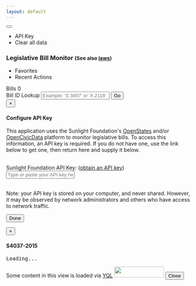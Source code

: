 ```yaml
---
layout: default
---
```


<div class="btn-group pull-right">
  <button type="button" class="btn btn-default dropdown-toggle glyphicon glyphicon-cog" data-toggle="dropdown"> <span class="caret"></span></button>
  <ul class="dropdown-menu" role="menu">
    <li><a id="changeAPIKey-button">API Key</a></li>
    <li><a id="clearAll-button">Clear all data</a></li>
  </ul>
</div>

<div class="page-header">
  <h3>Legislative Bill Monitor <small>(See also <a href="{{site.baseUrl}}/laws">laws</a>)</small></h3>
  <ul class="nav nav-pills">
    <li role="presentation"><a>Favorites</a></li>
    <li role="presentation" class="active"><a>Recent Actions</a></li>
  </ul>
</div>

<div class="panel panel-default">
  <div class="panel-heading">Bills <span class="label label-primary pull-right" id="bills-count">0</span></div>
  <div class="panel-body">
    <div class="form-group" id="bill-lookup-formgroup">
      <label class="control-label" for="bill-lookup-input">Bill ID Lookup</label>
      <input type="text" class="form-control" id="bill-lookup-input" placeholder="Example: 'S 3407' or 'A 2118'">
      <button type="submit" id="bill-lookup-button" class="btn btn-default">Go</button>
    </div>
    <div class="list-group" id="bills-list">
    </div>
  </div>
</div>

<div class="modal fade" id="apikey-modal">
  <div class="modal-dialog">
    <div class="modal-content">
      <form id="apikey-form">
        <div class="modal-header">
          <button type="button" class="close" data-dismiss="modal" aria-label="Close"><span aria-hidden="true">&times;</span></button>
          <h4 class="modal-title">Configure API Key</h4>
        </div>
        <div class="modal-body">
          <p>This application uses the Sunlight Foundation's <a href="http://openstates.org/" target="_new">OpenStates</a> and/or <a href="http://opencivicdata.org/" target="_new">OpenCivicData</a> platform to monitor legislative bills. To access this information, an API key is required. If you do not have one, use the link below to get one, then return here and supply it below.</p>
          <center></center>
          <br />
          <div class="form-group" id="apikey-formgroup">
            <label class="control-label" for="apikey-input">Sunlight Foundation API Key:</label> (<a href="https://sunlightfoundation.com/api/accounts/register/" target="_new">obtain an API key</a>)
            <input type="text" class="form-control" id="apikey-input" placeholder="Type or paste your API key here">
            <span id="apikey-errortext"></span>
          </div>
          <br />
          <p class="text-muted">Note: your API key is stored on your computer, and never shared. However, it may be observed by network administrators and others who have access to network traffic.</p>
        </div>
        <div class="modal-footer">
          <button type="submit" class="btn btn-primary">Done</button>
        </div>
      </form>
    </div>
  </div>
</div>

<div class="modal fade" id="bill-preview">
  <div class="modal-dialog modal-lg">
    <div class="modal-content">
      <div class="modal-header">
        <button type="button" class="close" data-dismiss="modal" aria-label="Close"><span aria-hidden="true">&times;</span></button>
        <h4 class="modal-title" id="bill-id">S4037-2015</h4>
      </div>
      <div class="modal-body" id="bill-content">
        <pre id="bill-text">Loading...</pre>
      </div>
      <div class="modal-footer">
        <span class="pull-left">Some content in this view is loaded via <a href="https://developer.yahoo.com/yql">YQL</a> <a href="https://www.yahoo.com/?ilc=401" target="_blank"> <img src="https://poweredby.yahoo.com/purple.png" width="134" height="29"/></a></span>
        <button type="button" class="btn btn-default" data-dismiss="modal">Close</button>
      </div>
    </div>
  </div>
</div>

<script type="text/javascript" src="http://d3js.org/d3.v3.min.js" charset="utf-8"></script>
<script>
// bootstrap.js is loaded from _layouts/index.html


// **********************************************************view event handlers

// populate page content from source APIs
//    (also prompts for API key, etc, if no configuration/data saved locally)
$( document ).ready( function() {
  if (localStorage.openStatesAPIKey === undefined) {
    showAPIKeyModal();
  } else {
    getBillActivity("cyber","2015-01-01");
  }
});

// handler to perform bill lookup based upon text input
$("#bill-lookup-button").click(function() {
  showBillModal({bill_id: $("#bill-lookup-input").val()})
});

// handler to manually show API key config dialog
$("#changeAPIKey-button").click(function(){
    showAPIKeyModal();
});

// handler to select input text & set focus when API key config dialog is shown
$("#apikey-modal").on("shown.bs.modal", function(e){
  $("#apikey-input").select();  
  $("#apikey-input").focus();
});

// handler to check API key and then dismiss API key config dialog
$("#apikey-form").submit(function(e){
  e.preventDefault();
  validateAPIKey($("#apikey-input").val(),
    function(data, textStatus, jqXHR){
      localStorage.openStatesAPIKey = $("#apikey-input").val();
      $("#apikey-formgroup").removeClass("has-error");
      $("#apikey-errortext").removeClass("text-danger").text("");
      $("#apikey-modal").modal("hide");
      getBillActivity("cyber","2015-01-01")
    },
    function(jqXHR, textStatus, errorThrown){
      $("#apikey-formgroup").addClass("has-error");
      $("#apikey-errortext").addClass("text-danger").text("Error: incorrect API key, or error validating.");
      $("#apikey-input").select();  
      $("#apikey-input").focus();
  });
});

// handler to clear all locally-stored data
$("#clearAll-button").click(function(){
    clearAllData();
    location.reload();
});

// ********************************************************controllers/functions
// check the API key to see if it is valid
function validateAPIKey(key, success, error) {
  $.getJSON("http://openstates.org/api/v1/metadata/ny/?apikey=" + key)
    .success(success)
    .error(error);
}

// display the API key config modal after local-loading stored API key
function showAPIKeyModal() {
  $("#apikey-input").val(localStorage.openStatesAPIKey);
  $("#apikey-modal").modal();
}

// display the Bill modal
//    pro tip: load in the content before displaying it!
function showBillModal(openStatesData) {
  getBillHtml(openStatesData.bill_id.replace(/ /g,''), function(billHtml){
    $("#bill-id").text(openStatesData.bill_id);
    $("#bill-text").html(billHtml);
    $("#bill-preview").modal();
  })  
}

// retrieve bill text HTML fragment using YQL to drop the rest of the page
function getBillHtml(id, success, error) {
  $.get("https://query.yahooapis.com/v1/public/yql?q=select%20*%20from%20html%20where%20url%3D%22http%3A%2F%2Fassembly.state.ny.us%2Fleg%2F%3Fsh%3Dprintbill%26bn%3D" + id + "%22%20and%20xpath%3D%22%2F%2Fbody%2Fpre%22&format=json")
    .success(function(data){success(data.query.results.pre)})
    .error(error);
}


function getBillActivity(keywords,updated_since,callback){
  d3.json("http://openstates.org/api/v1/bills/?q=" + keywords + "&state=ny&updated_since=" + updated_since + "&type=bill&apikey=" + localStorage.openStatesAPIKey, function(error, billData){
    if (error) return console.warn(error);
    if (billData == undefined) { alert("Unable to load data"); return; }
    d3.select("#bills-count").text(billData.length);
    d3.select("#bills-list").selectAll("a").data(billData)
      .enter().append("a")
        // .attr("href", function(d) { return d.link })
        .classed("list-group-item", true)
        .html(function(d) {
          return "<button class='btn btn-default glyphicon glyphicon-heart pull-right'></button><h4>"+ d.title + " (" + d.bill_id + ")</h4><p class='text-muted'>Updated: " + d.updated_at + "</p>"
        });
    d3.select(".list-group").selectAll("a").sort(function(a,b) {
      return d3.descending(a.updated_at, b.updated_at);
    });
  });
}

// clear all locally stored information - makes the app reset to first-time use
function clearAllData() {
  localStorage.removeItem("openStatesAPIKey");
  localStorage.removeItem("openStatesSearchTerms");
  localStorage.removeItem("lastUpdated");
}

</script>
